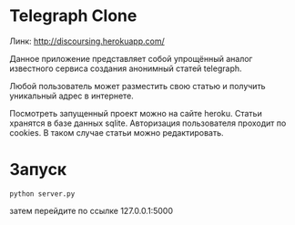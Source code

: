 ﻿# Telegraph Clone

Линк: http://discoursing.herokuapp.com/

Данное приложение представляет собой упрощённый аналог известного сервиса создания анонимный статей telegraph.

Любой пользователь может разместить свою статью и получить уникальный адрес в интернете.

Посмотреть запущенный проект можно на сайте heroku. Статьи хранятся в базе данных sqlite. Авторизация пользователя проходит по cookies. В таком случае статьи можно редактировать.

# Запуск

	python server.py

затем перейдите по ссылке 127.0.0.1:5000

